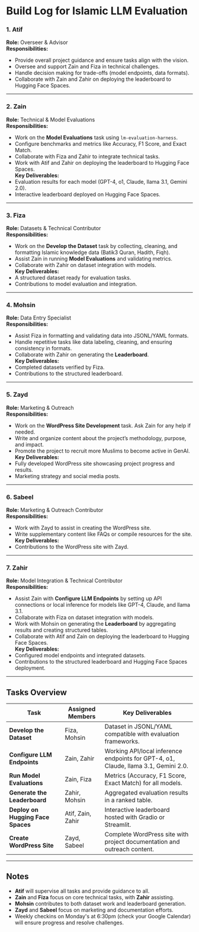 # Build Log for Islamic LLM Evaluation 

### 1. Atif
**Role:** Overseer & Advisor  
**Responsibilities:**
- Provide overall project guidance and ensure tasks align with the vision.
- Oversee and support Zain and Fiza in technical challenges.
- Handle decision making for trade-offs (model endpoints, data formats).
- Collaborate with Zain and Zahir on deploying the leaderboard to Hugging Face Spaces.

---

### 2. Zain 
**Role:** Technical & Model Evaluations  
**Responsibilities:**
- Work on the **Model Evaluations** task using `lm-evaluation-harness`.
- Configure benchmarks and metrics like Accuracy, F1 Score, and Exact Match.
- Collaborate with Fiza and Zahir to integrate technical tasks.  
- Work with Atif and Zahir on deploying the leaderboard to Hugging Face Spaces.  
**Key Deliverables:**
- Evaluation results for each model (GPT-4, o1, Claude, llama 3.1, Gemini 2.0).
- Interactive leaderboard deployed on Hugging Face Spaces.

---

### 3. Fiza
**Role:** Datasets & Technical Contributor  
**Responsibilities:**
- Work on the **Develop the Dataset** task by collecting, cleaning, and formatting Islamic knowledge data (Batik3 Quran, Hadith, Fiqh).  
- Assist Zain in running **Model Evaluations** and validating metrics.  
- Collaborate with Zahir on dataset integration with models.  
**Key Deliverables:**
- A structured dataset ready for evaluation tasks.
- Contributions to model evaluation and integration.

---

### 4. Mohsin 
**Role:** Data Entry Specialist  
**Responsibilities:**
- Assist Fiza in formatting and validating data into JSONL/YAML formats.
- Handle repetitive tasks like data labeling, cleaning, and ensuring consistency in formats.
- Collaborate with Zahir on generating the **Leaderboard**.  
**Key Deliverables:**
- Completed datasets verified by Fiza.
- Contributions to the structured leaderboard.

---

### 5. Zayd 
**Role:** Marketing & Outreach  
**Responsibilities:**
- Work on the **WordPress Site Development** task. Ask Zain for any help if needed.
- Write and organize content about the project’s methodology, purpose, and impact.
- Promote the project to recruit more Muslims to become active in GenAI.  
**Key Deliverables:**
- Fully developed WordPress site showcasing project progress and results.
- Marketing strategy and social media posts.

---

### 6. Sabeel
**Role:** Marketing & Outreach Contributor  
**Responsibilities:**
- Work with Zayd to assist in creating the WordPress site.
- Write supplementary content like FAQs or compile resources for the site.  
**Key Deliverables:**
- Contributions to the WordPress site with Zayd.

---

### 7. Zahir 
**Role:** Model Integration & Technical Contributor  
**Responsibilities:**
- Assist Zain with **Configure LLM Endpoints** by setting up API connections or local inference for models like GPT-4, Claude, and llama 3.1.
- Collaborate with Fiza on dataset integration with models.
- Work with Mohsin on generating the **Leaderboard** by aggregating results and creating structured tables.  
- Collaborate with Atif and Zain on deploying the leaderboard to Hugging Face Spaces.  
**Key Deliverables:**
- Configured model endpoints and integrated datasets.
- Contributions to the structured leaderboard and Hugging Face Spaces deployment.

---

## Tasks Overview

| **Task**                           | **Assigned Members**       | **Key Deliverables**                                                                 |
|------------------------------------|----------------------------|--------------------------------------------------------------------------------------|
| **Develop the Dataset**            | Fiza, Mohsin               | Dataset in JSONL/YAML compatible with evaluation frameworks.                        |
| **Configure LLM Endpoints**        | Zain, Zahir                | Working API/local inference endpoints for GPT-4, o1, Claude, llama 3.1, Gemini 2.0. |
| **Run Model Evaluations**          | Zain, Fiza                 | Metrics (Accuracy, F1 Score, Exact Match) for all models.                           |
| **Generate the Leaderboard**       | Zahir, Mohsin              | Aggregated evaluation results in a ranked table.                                    |
| **Deploy on Hugging Face Spaces**  | Atif, Zain, Zahir          | Interactive leaderboard hosted with Gradio or Streamlit.                            |
| **Create WordPress Site**          | Zayd, Sabeel               | Complete WordPress site with project documentation and outreach content.            |

---

## Notes
- **Atif** will supervise all tasks and provide guidance to all.  
- **Zain** and **Fiza** focus on core technical tasks, with **Zahir** assisting.  
- **Mohsin** contributes to both dataset work and leaderboard generation.  
- **Zayd** and **Sabeel** focus on marketing and documentation efforts.  
- Weekly checkins on Monday's at 6:30pm (check your Google Calendar) will ensure progress and resolve challenges.